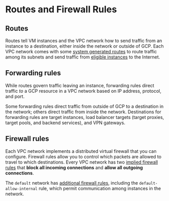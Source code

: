 # Routes and Firewall Rules

## Routes

Routes tell VM instances and the VPC network how to send traffic from an instance to a destination, either inside the network or outside of GCP. Each VPC network comes with some [system generated routes](https://cloud.google.com/vpc/docs/vpc#system-generated-routes) to route traffic among its subnets and send traffic from [eligible instances](https://cloud.google.com/vpc/docs/vpc#internet_access_reqs) to the Internet.

## Forwarding rules

While routes govern traffic leaving an instance, forwarding rules direct traffic _to_ a GCP resource in a VPC network based on IP address, protocol, and port.

Some forwarding rules direct traffic from outside of GCP to a destination in the network; others direct traffic from inside the network. Destinations for forwarding rules are target instances, load balancer targets \(target proxies, target pools, and backend services\), and VPN gateways.

## Firewall rules

Each VPC network implements a distributed virtual firewall that you can configure. Firewall rules allow you to control which packets are allowed to travel to which destinations. Every VPC network has two [implied firewall rules](https://cloud.google.com/vpc/docs/firewalls#default_firewall_rules) that **block all incoming connections** and **allow all outgoing connections**.

The `default` network has [additional firewall rules](https://cloud.google.com/vpc/docs/firewalls#default_firewall_rules), including the `default-allow-internal` rule, which permit communication among instances in the network.







